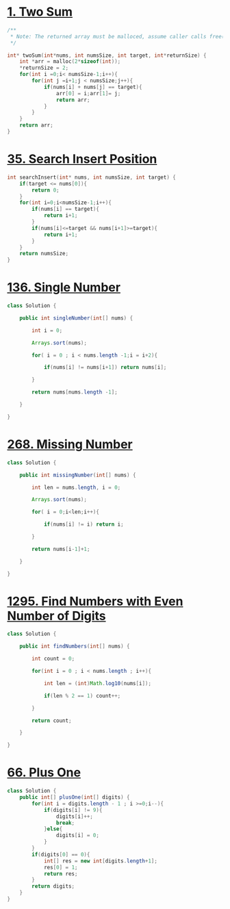 # [1. Two Sum](https://leetcode.com/problems/two-sum/)
```c
/**
 * Note: The returned array must be malloced, assume caller calls free().
 */

int* twoSum(int*nums, int numsSize, int target, int*returnSize) {
    int *arr = malloc(2*sizeof(int));
    *returnSize = 2;
    for(int i =0;i< numsSize-1;i++){
        for(int j =i+1;j < numsSize;j++){
            if(nums[i] + nums[j] == target){
                arr[0] = i;arr[1]= j;
                return arr;
            }
        }
    }
    return arr;    
}
```
# [35. Search Insert Position](https://leetcode.com/problems/search-insert-position/)
```c
int searchInsert(int* nums, int numsSize, int target) { 
	if(target <= nums[0]){ 
		return 0; 
	} 
	for(int i=0;i<numsSize-1;i++){ 
		if(nums[i] == target){ 
			return i+1; 
		} 
		if(nums[i]<=target && nums[i+1]>=target){ 
			return i+1; 
		} 
	} 
	return numsSize;
}
```
# [136. Single Number](https://leetcode.com/problems/single-number/)
```java
class Solution {

    public int singleNumber(int[] nums) {

        int i = 0;

        Arrays.sort(nums);

        for( i = 0 ; i < nums.length -1;i = i+2){

            if(nums[i] != nums[i+1]) return nums[i];

        }

        return nums[nums.length -1];

    }

}
```
# [268. Missing Number](https://leetcode.com/problems/missing-number/)
```java
class Solution {

    public int missingNumber(int[] nums) {

        int len = nums.length, i = 0;

        Arrays.sort(nums);

        for( i = 0;i<len;i++){

            if(nums[i] != i) return i;

        }

        return nums[i-1]+1;

    }

}
```
# [1295. Find Numbers with Even Number of Digits](https://leetcode.com/problems/find-numbers-with-even-number-of-digits/)
```java
class Solution {

    public int findNumbers(int[] nums) {

        int count = 0;

        for(int i = 0 ; i < nums.length ; i++){

            int len = (int)Math.log10(nums[i]);

            if(len % 2 == 1) count++;

        }

        return count;

    }

}
```
# [66. Plus One](https://leetcode.com/problems/plus-one/)
```java
class Solution {
    public int[] plusOne(int[] digits) {
        for(int i = digits.length - 1 ; i >=0;i--){
            if(digits[i] != 9){
                digits[i]++;
                break;
            }else{
                digits[i] = 0;
            }
        }
        if(digits[0] == 0){
            int[] res = new int[digits.length+1];
            res[0] = 1;
            return res;
        }
        return digits;
    }
}
```
